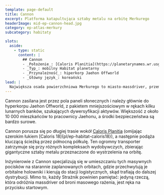 ```yaml
---
template: page-default
title: Cannon
excerpt: Platforma katapultująca sztaby metalu na orbitę Merkurego
headerImage: mid-ep-cannon-head.jpg
category: ep-atlas-merkury
subcategory: habitaty

slots:
  aside:
    - type: static
      content: |
        ## Cannon
        - _Położenie_: [Caloris Planitia](https://planetarynames.wr.usgs.gov/Feature/979), ([Merkury]{pl/ep-atlas-merkury})
        - _Typ_: mobilny Habitat planetarny
        - _Przynależność_: hiperkorp Jaehon Offworld
        - _Główny język_: koreański
lead: |
  Największa osada powierzchniowa Merkurego to miasto-massdriver, przemieszczająca się po nocnej stronie planety i wyrzucająca w przestrzeń kosmiczną wlewy metalu wielkości budynków.
---
```

Cannon zasilana jest przez pola paneli słonecznych i należy głównie do hyperkorpu Jaehon Offworld, z pakietem mniejszościowym w rękach kilku lunarnych banków, szukających dywersyfikacji aktywów. Większość z około 10 000 mieszkańców to pracownicy Jaehonu, a środki bezpieczeństwa są bardzo surowe.

Cannon porusza się po długiej trasie wokół [Caloris Planitia](https://planetarynames.wr.usgs.gov/Feature/979) (omijając szerokim łukiem [Caloris 18]{pl/ep-habitat-caloris18}), a następnie podąża kluczącą ścieżką przez północną półkulę. Ten ogromny transporter zatrzymuje się przy różnych kompleksach wydobywczych, zbierając gigantyczne sztaby metalu przeznaczone do wystrzelenia na orbitę.

Inżynierowie z Cannon specjalizują się w umieszczaniu tych masywnych pocisków na starannie zaplanowanych orbitach, gdzie przechwytują je orbitalne holowniki i kierują do stacji logistycznych, skąd trafiają do dalszej dystrybucji. Mimo to, każdy Strażnik powinien pamiętać: jedyną rzeczą, która odróżnia massdriver od broni masowego rażenia, jest ręka na przycisku startowym.